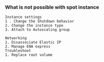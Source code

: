### What is not possible with spot instance 
```
Instance settings
1 . Change the Shutdown behavior
2. Change the instance type
3. Attach to Autoscaling group

Networking
1. Disassociate Elastic IP
2. Manage ENA express
Troubleshoot
1. Replace root volume
```